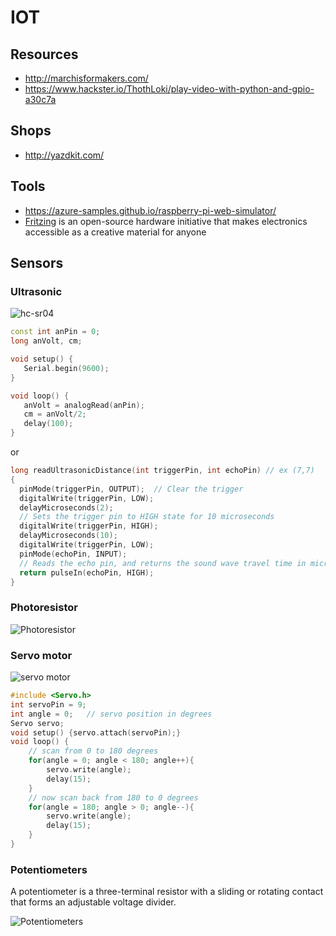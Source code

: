# IOT

## Resources

- http://marchisformakers.com/
- https://www.hackster.io/ThothLoki/play-video-with-python-and-gpio-a30c7a

## Shops

- http://yazdkit.com/

## Tools

- https://azure-samples.github.io/raspberry-pi-web-simulator/
- [Fritzing](http://fritzing.org/home/) is an open-source hardware initiative that makes electronics accessible as a creative material for anyone

## Sensors

### Ultrasonic

![hc-sr04](https://cdn-images-1.medium.com/max/1600/1*ODZShyJXz7Hi_J9VEbGa-Q.jpeg)

```cpp
const int anPin = 0;
long anVolt, cm;

void setup() {
   Serial.begin(9600);
}

void loop() {  
   anVolt = analogRead(anPin);
   cm = anVolt/2;
   delay(100);
}
```

or

```cpp
long readUltrasonicDistance(int triggerPin, int echoPin) // ex (7,7)
{
  pinMode(triggerPin, OUTPUT);  // Clear the trigger
  digitalWrite(triggerPin, LOW);
  delayMicroseconds(2);
  // Sets the trigger pin to HIGH state for 10 microseconds
  digitalWrite(triggerPin, HIGH);
  delayMicroseconds(10);
  digitalWrite(triggerPin, LOW);
  pinMode(echoPin, INPUT);
  // Reads the echo pin, and returns the sound wave travel time in microseconds
  return pulseIn(echoPin, HIGH);
}
```

### Photoresistor

![Photoresistor](https://upload.wikimedia.org/wikipedia/commons/thumb/b/bb/LDR_1480405_6_7_HDR_Enhancer_1.jpg/302px-LDR_1480405_6_7_HDR_Enhancer_1.jpg)

### Servo motor

![servo motor](https://cdn-learn.adafruit.com/assets/assets/000/002/304/large1024/learn_arduino_knob.jpg?1396781531)

```cpp
#include <Servo.h>
int servoPin = 9;
int angle = 0;   // servo position in degrees
Servo servo;  
void setup() {servo.attach(servoPin);}
void loop() {
    // scan from 0 to 180 degrees
    for(angle = 0; angle < 180; angle++){
        servo.write(angle);
        delay(15);
    }
    // now scan back from 180 to 0 degrees
    for(angle = 180; angle > 0; angle--){
        servo.write(angle);
        delay(15);
    }
}
```

### Potentiometers

A potentiometer is a three-terminal resistor with a sliding or rotating contact that forms an adjustable voltage divider. 

![Potentiometers](https://cdn.instructables.com/F20/QNR1/IQTTBQS1/F20QNR1IQTTBQS1.MEDIUM.jpg)